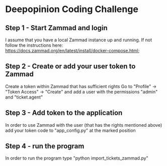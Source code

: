 # Deepopinion Coding Challenge

## Step 1 -  Start Zammad and login
I assume that you have a local Zammad instance up and running. If not follow the instructions here: 
https://docs.zammad.org/en/latest/install/docker-compose.html;

## Step 2 - Create or add your user token to Zammad
Create a token within Zammad that has sufficient rights
Go to "Profile" -> "Token Access" -> "Create" and add a user with
the permissions  "admin" and  "ticket.agent"

## Step 3 - Add token to the application
In order to use Zammad with the user (that has the rights mentioned above) add your token code
to "app_config.py" at the marked position

## Step 4 - run the program
In order to run the program type "python import_tickets_zammad.py"

